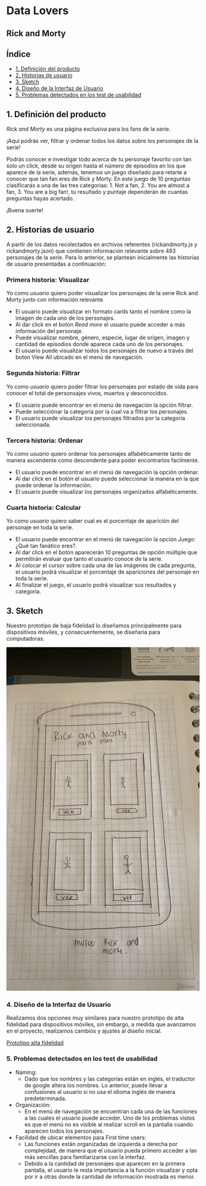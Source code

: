 # Data Lovers

## Rick and Morty
## Índice

* [1. Definición del producto](#1-definición-del-producto)
* [2. Historias de usuario](#2-historias-de-usuario)
* [3. Sketch](#3-sketch)
* [4. Diseño de la Interfaz de Usuario](#4-diseño-de-la-interfaz-de-usuario)
* [5. Problemas detectados en los test de usabilidad](#5-problemas-detectados-en-los-test-de-usabilidad)

## 1. Definición del producto

_Rick and Morty_ es una página exclusiva para los fans de la serie. 

¡Aquí podrás ver, filtrar y ordenar todos los datos sobre los personajes de la serie!

Podrás conocer e investigar todo acerca de tu personaje favorito con tan solo un click, desde su origen hasta el número de episodios en los que aparece de la serie, además, tenemos un juego diseñado para retarte a conocer que tan fan eres de Rick y Morty. En este juego de 10 preguntas clasificarás a una de las tres categorias: 1. Not a fan, 2. You are almost a fan, 3. You are a big fan!, tu resultado y puntaje dependerán de cuantas preguntas hayas acertado.

¡Buena suerte! 

## 2. Historias de usuario

A partir de los datos recolectados en archivos referentes (rickandmorty.js y rickandmorty.json) que contienen información relevante sobre 493 personajes de la serie. Para lo anterior, se plantean inicialmente las historias de usuario presentadas a continuación:

### Primera historia: Visualizar

Yo como _usuario_ quiero poder visualizar los personajes de la serie Rick and Morty junto con información relevante.
* El usuario puede visualizar en formato cards tanto el nombre como la imagen de cada uno de los personajes.
* Al dar click en el botón _Read more_ el usuario puede acceder a más información del personaje.
* Puede visualizar nombre, género, especie, lugar de origen, imagen y cantidad de episodios donde aparece cada uno de los personajes.
* El usuario puede visualizar todos los personajes de nuevo a través del botón View All ubicado en el menú de navegación.

### Segunda historia: Filtrar

Yo como _usuario_ quiero poder filtrar los personajes por estado de vida para conocer el total de personsajes vivos, muertos y desconocidos.
* El usuario puede encontrar en el menú de navegación la opción filtrar.
* Puede selecciónar la categoría por la cual va a filtrar los personajes.
* El usuario puede visualizar los personajes filtrados por la categoría seleccionada.

### Tercera historia: Ordenar

Yo como _usuario_ quiero ordenar los personajes alfabéticamente tanto de manera ascendente como descendente para poder encontrarlos facilmente.
* El usuario puede encontrar en el menú de navegación la opción ordenar.
* Al dar click en el botón el usuario puede seleccionar la manera en la que puede ordenar la información.
* El usuario puede visualizar los personajes organizados alfabéticamente.

### Cuarta historia: Calcular
Yo como _usuario_ quiero saber cual es el porcentaje de aparición del personaje en toda la serie.
* El usuario puede encontrar en el menú de navegación la opción Juego: ¿Qué tan fanático eres?.
* Al dar click en el botón aparecerán 10 preguntas de opción múltiple que permitirán evaluar que tanto el usuario conoce de la serie.
* Al colocar el cursor sobre cada una de las imágenes de cada pregunta, el usuario podrá visualizar el porcentaje de apariciones del personaje en toda la serie.
* Al finalizar el juego, el usuario podrá visualizar sus resultados y categoría.

## 3. Sketch

Nuestro prototipo de baja fidelidad lo diseñamos principalmente para dispositivos móviles, y consecuentemente, se diseñaria para computadoras.

  ![Prototipo baja fidelidad](./Prototipo%20baja%20fidelidad%20Rick%20and%20Morty.jpg)

### 4. Diseño de la Interfaz de Usuario 

Realizamos dos opciones muy similares para nuestro prototipo de alta fidelidad para dispositivos móviles, sin embargo, a medida que avanzamos en el proyecto, realizamos cambios y ajustes al diseño inicial.

  [Prototipo alta fidelidad](https://www.figma.com/file/i1JpFTeJd32TGrU6zcfzWm/Prototipo-dispositivo-movil-Data-Lovers)

### 5. Problemas detectados en los test de usabilidad 

* Naming: 
  * Dado que los nombres y las categorías están en inglés, el traductor de google altera los nombres. Lo anterior, puede llevar a confusiones al usuario si no usa el idioma inglés de manera predeterminada. 
* Organización: 
  * En el menú de navegación se encuentran cada una de las funciones a las cuales el usuario puede acceder. Uno de los problemas vistos es que el menú no es visible al realizar scroll en la pantalla cuando aparecen todos los personajes.
* Facilidad de ubicar elementos para First time users: 
  * Las funciones están organizadas de izquierda a derecha por complejidad, de manera que el usuario pueda primero acceder a las más sencillas para familiarizarse con la interfaz.
  * Debido a la cantidad de personajes que aparecen en la primera pantalla, el usuario le resta importancia a la función visualizar y opta por ir a otras donde la cantidad de información mostrada es menor.
